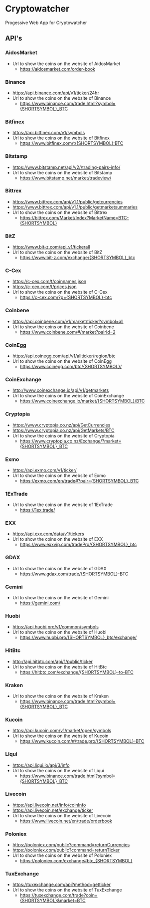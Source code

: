 # Cryptowatcher
Progessive Web App for Cryptowatcher


## API's
### AidosMarket
  * Url to show the coins on the website of AidosMarket
    * https://aidosmarket.com/order-book
    
### Binance
  * https://api.binance.com/api/v1/ticker/24hr
  * Url to show the coins on the website of Binance
    * https://www.binance.com/trade.html?symbol={SHORTSYMBOL}_BTC
    
### Bitfinex
  * https://api.bitfinex.com/v1/symbols
  * Url to show the coins on the website of Bitfinex
    * https://www.bitfinex.com/t/{SHORTSYMBOL}:BTC
    
### Bitstamp
  * https://www.bitstamp.net/api/v2//trading-pairs-info/
  * Url to show the coins on the website of Bitstamp
    * https://www.bitstamp.net/market/tradeview/
   
### Bittrex
  * https://www.bittrex.com/api/v1.1/public/getcurrencies
  * https://www.bittrex.com/api/v1.1/public/getmarketsummaries
  * Url to show the coins on the website of Bittrex
    * https://bittrex.com/Market/Index?MarketName=BTC-{SHORTSYMBOL}
   
### BitZ
  * https://www.bit-z.com/api_v1/tickerall
  * Url to show the coins on the website of BitZ
    * https://www.bit-z.com/exchange/{SHORTSYMBOL}_btc
   
### C-Cex
  * https://c-cex.com/t/coinnames.json
  * https://c-cex.com/t/prices.json
  * Url to show the coins on the website of C-Cex
    * https://c-cex.com/?p={SHORTSYMBOL}-btc
   
### Coinbene
  * https://api.coinbene.com/v1/market/ticker?symbol=all
  * Url to show the coins on the website of Coinbene
    * https://www.coinbene.com/#/market?pairId=2
   
### CoinEgg
  * https://api.coinegg.com/api/v1/allticker/region/btc
  * Url to show the coins on the website of CoinEgg
    * https://www.coinegg.com/btc/{SHORTSYMBOL}/
   
### CoinExchange
  * http://www.coinexchange.io/api/v1/getmarkets
  * Url to show the coins on the website of CoinExchange
    * https://www.coinexchange.io/market/{SHORTSYMBOL}/BTC
   
### Cryptopia
  * https://www.cryptopia.co.nz/api/GetCurrencies
  * https://www.cryptopia.co.nz/api/GetMarkets/BTC
  * Url to show the coins on the website of Cryptopia
    * https://www.cryptopia.co.nz/Exchange/?market={SHORTSYMBOL}_BTC
   
### Exmo
  * https://api.exmo.com/v1/ticker/
  * Url to show the coins on the website of Exmo
    * https://exmo.com/en/trade#?pair={SHORTSYMBOL}_BTC
   
### 1ExTrade
  * Url to show the coins on the website of 1ExTrade
    * https://1ex.trade/
   
### EXX
  * https://api.exx.com/data/v1/tickers
  * Url to show the coins on the website of EXX
    * https://www.exxvip.com/tradePro/{SHORTSYMBOL}_btc
   
### GDAX
  * Url to show the coins on the website of GDAX
    * https://www.gdax.com/trade/{SHORTSYMBOL}-BTC
   
### Gemini
  * Url to show the coins on the website of Gemini
    * https://gemini.com/
   
### Huobi
  * https://api.huobi.pro/v1/common/symbols
  * Url to show the coins on the website of Huobi
    * https://www.huobi.pro/{SHORTSYMBOL}_btc/exchange/
   
### HitBtc
  * http://api.hitbtc.com/api/1/public/ticker
  * Url to show the coins on the website of HitBtc
    * https://hitbtc.com/exchange/{SHORTSYMBOL}-to-BTC
   
### Kraken
  * Url to show the coins on the website of Kraken
    * https://www.binance.com/trade.html?symbol={SHORTSYMBOL}_BTC
   
### Kucoin
  * https://api.kucoin.com/v1/market/open/symbols
  * Url to show the coins on the website of Kucoin
    * https://www.kucoin.com/#/trade.pro/{SHORTSYMBOL}-BTC
   
### Liqui
  * https://api.liqui.io/api/3/info
  * Url to show the coins on the website of Liqui
    * https://www.binance.com/trade.html?symbol={SHORTSYMBOL}_BTC
   
### Livecoin
  * https://api.livecoin.net/info/coinInfo
  * https://api.livecoin.net/exchange/ticker
  * Url to show the coins on the website of Livecoin
    * https://www.livecoin.net/en/trade/orderbook
   
### Poloniex
  * https://poloniex.com/public?command=returnCurrencies
  * https://poloniex.com/public?command=returnTicker
  * Url to show the coins on the website of Poloniex
    * https://poloniex.com/exchange#btc_{SHORTSYMBOL}
   
### TuxExchange
  * https://tuxexchange.com/api?method=getticker
  * Url to show the coins on the website of TuxExchange
    * https://tuxexchange.com/trade?coin={SHORTSYMBOL}&market=BTC
